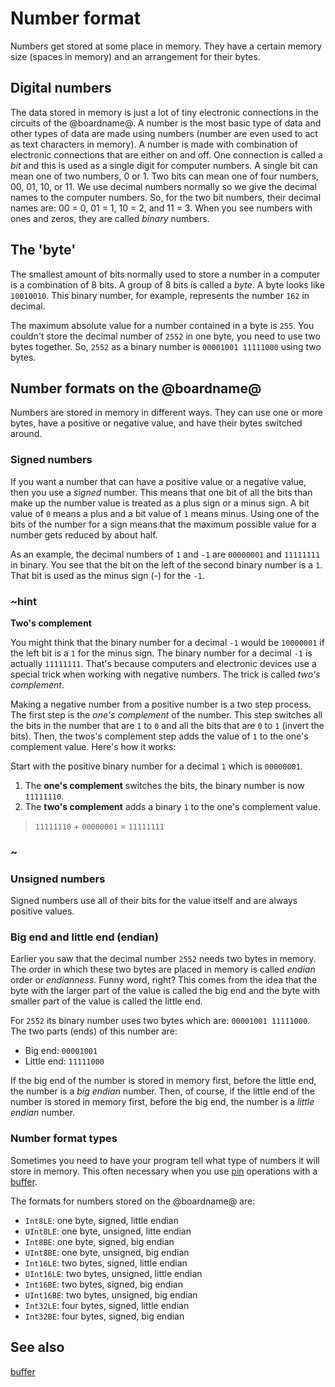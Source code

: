 # Number format

Numbers get stored at some place in memory. They have a certain memory size (spaces in memory) and an arrangement for their bytes.

## Digital numbers

The data stored in memory is just a lot of tiny electronic connections in the circuits of the @boardname@. A number is the most basic type of data and other types of data are made using numbers (number are even used to act as text characters in memory). A number is made with combination of electronic connections that are either on and off. One connection is called a _bit_ and this is used as a single digit for computer numbers. A single bit can mean one of two numbers, 0 or 1. Two bits can mean one of four numbers, 00, 01, 10, or 11. We use decimal numbers normally so we give the decimal names to the computer numbers. So, for the two bit numbers, their decimal names are: 00 = 0, 01 = 1, 10 = 2, and 11 = 3. When you see numbers with ones and zeros, they are called _binary_ numbers.

## The 'byte'

The smallest amount of bits normally used to store a number in a computer is a combination of 8 bits. A group of 8 bits is called a _byte_. A byte looks like `10010010`. This binary number, for example, represents the number `162` in decimal.

The maximum absolute value for a number contained in a byte is `255`. You couldn't store the decimal number of `2552` in one byte, you need to use two bytes together. So, `2552` as a binary number is `00001001 11111000` using two bytes.

## Number formats on the @boardname@ 

Numbers are stored in memory in different ways. They can use one or more bytes, have a positive or negative value, and have their bytes switched around.

### Signed numbers

If you want a number that can have a positive value or a negative value, then you use a _signed_ number. This means that one bit of all the bits than make up the number value is treated as a plus sign or a minus sign. A bit value of `0` means a plus and a bit value of `1` means minus. Using one of the bits of the number for a sign means that the maximum possible value for a number gets reduced by about half.

As an example, the decimal numbers of `1` and `-1` are `00000001` and `11111111` in binary. You see that the bit on the left of the second binary number is a `1`. That bit is used as the minus sign (-) for the `-1`. 

### ~hint
**Two's complement**

You might think that the binary number for a decimal `-1` would be `10000001` if the left bit is a `1` for the minus sign. The binary number for a decimal `-1` is actually `11111111`. That's because computers and electronic devices use a special trick when working with negative numbers. The trick is called _two's complement_.

Making a negative number from a positive number is a two step process. The first step is the _one's complement_ of the number. This step switches all the bits in the number that are `1` to `0` and all the bits that are `0` to `1` (invert the bits). Then, the twos's complement step adds the value of `1` to the one's complement value. Here's how it works:

Start with the positive binary number for a decimal `1` which is `00000001`.
1. The **one's complement** switches the bits, the binary number is now `11111110`.
2. The **two's complement** adds a binary `1` to the one's complement value.

>`11111110` + `00000001` = `11111111`
### ~

### Unsigned numbers

Signed numbers use all of their bits for the value itself and are always positive values.

### Big end and little end (endian)

Earlier you saw that the decimal number `2552` needs two bytes in memory. The order in which these two bytes are placed in memory is called _endian_ order or _endianness_. Funny word, right? This comes from the idea that the byte with the larger part of the value is called the big end and the byte with smaller part of the value is called the little end.

For `2552` its binary number uses two bytes which are: `00001001 11111000`. The two parts (ends) of this number are:

* Big end: `00001001`
* Little end: `11111000`

If the big end of the number is stored in memory first, before the little end, the number is a _big endian_ number. Then, of course, if the little end of the number is stored in memory first, before the big end, the number is a _little endian_ number.

### Number format types

Sometimes you need to have your program tell what type of numbers it will store in memory. This often necessary when you use [pin](/reference/pins) operations with a [buffer](/types/buffer).

The formats for numbers stored on the @boardname@ are:

* `Int8LE`: one byte, signed, little endian 
* `UInt8LE`: one byte, unsigned, litte endian
* `Int8BE`: one byte, signed, big endian
* `UInt8BE`: one byte, unsigned, big endian
* `Int16LE`: two bytes, signed, little endian
* `UInt16LE`: two bytes, unsigned, little endian
* `Int16BE`: two bytes, signed, big endian
* `UInt16BE`: two bytes, unsigned, big endian
* `Int32LE`: four bytes, signed, little endian
* `Int32BE`: four bytes, signed, big endian

## See also

[buffer](/types/buffer)